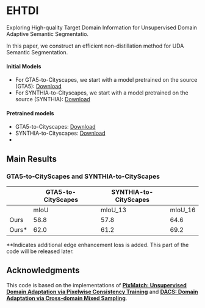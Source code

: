 # EHTDI
Exploring High-quality Target Domain Information for Unsupervised Domain Adaptive Semantic Segmentatio.

In this paper, we construct an efficient non-distillation method for UDA Semantic Segmentation. 

#### Initial Models
 * For GTA5-to-Cityscapes, we start with a model pretrained on the source (GTA5): [Download](https://drive.google.com/file/d/1lpMUoDKZHhoAtx-LRvgkNHdQ7Uq_I7u1/view?usp=sharing)
 * For SYNTHIA-to-Cityscapes, we start with a model pretrained on the source (SYNTHIA): [Download](https://drive.google.com/file/d/1Xuo0WAJosoJP37PAsvaPzczw6v64fVe3/view?usp=sharing)


#### Pretrained models
 * GTA5-to-Cityscapes: [Download](https://drive.google.com/file/d/1vNQHBitIDAiuY8IkmRDfVBShWX6qDiaC/view?usp=sharing)
 * SYNTHIA-to-Cityscapes: [Download](https://drive.google.com/file/d/1ICHI3mDpIQn82o5Q-VFOtPPEMLK-Ijf9/view?usp=sharing)
 * 
## Main Results

### GTA5-to-CityScapes and SYNTHIA-to-CityScapes
|                      |   GTA5-to-CityScapes|   |   SYNTHIA-to-CityScapes| |
|----------------------|---------------------|---|---------------------|-|
|                      |mIoU                 ||mIoU_13|mIoU_16|
| Ours        |58.8|   | 57.8 | 64.6  |
| Ours*        |62.0|   | 61.2 | 69.2  |
**Indicates additional edge enhancement loss is added. This part of the code will be released later.

## Acknowledgments

This code is based on the implementations of [**PixMatch: Unsupervised Domain Adaptation via Pixelwise Consistency Training**](https://github.com/lukemelas/pixmatch) and  [**DACS: Domain Adaptation via Cross-domain Mixed Sampling**](https://github.com/vikolss/DACS).
